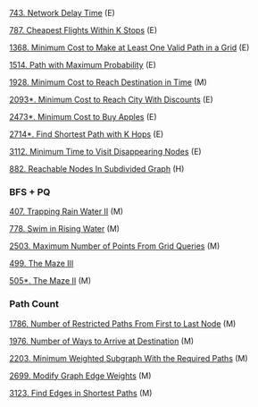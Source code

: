 
[743. Network Delay Time](https://github.com/tatadyj/leetcode/tree/main/743.network-delay-time) (E)

[787. Cheapest Flights Within K Stops](https://github.com/tatadyj/leetcode/tree/main/787.cheapest-flights-within-k-stops) (E)

[1368. Minimum Cost to Make at Least One Valid Path in a Grid](https://github.com/tatadyj/leetcode/tree/main/1368.minimum-cost-to-make-at-least-one-valid-path-in-a-grid) (E)

[1514. Path with Maximum Probability](https://github.com/tatadyj/leetcode/tree/main/1514.path-with-maximum-probability) (E)

[1928. Minimum Cost to Reach Destination in Time](https://github.com/tatadyj/leetcode/tree/main/1928.minimum-cost-to-reach-destination-in-time) (M)

[2093*. Minimum Cost to Reach City With Discounts](https://github.com/tatadyj/leetcode/tree/main/2093.minimum-cost-to-reach-city-with-discounts) (E)

[2473*. Minimum Cost to Buy Apples]() (E)

[2714*. Find Shortest Path with K Hops](https://github.com/tatadyj/leetcode/tree/main/2714.find-shortest-path-with-k-hops) (E)

[3112. Minimum Time to Visit Disappearing Nodes](https://github.com/tatadyj/leetcode/tree/main/3112.minimum-time-to-visit-disappearing-nodes) (E)

[882. Reachable Nodes In Subdivided Graph](https://github.com/tatadyj/leetcode/tree/main/882.reachable-nodes-in-subdivided-graph) (H)



### BFS + PQ

[407. Trapping Rain Water II](https://github.com/wisdompeak/LeetCode/tree/master/BFS/407.Trapping-Rain-Water-II) (M)

[778. Swim in Rising Water](https://github.com/tatadyj/leetcode/tree/main/778.swim-in-rising-water) (M)

[2503. Maximum Number of Points From Grid Queries](https://github.com/tatadyj/leetcode/tree/main/2503.maximum-number-of-points-from-grid-queries) (M)



[499. The Maze III]()

[505*. The Maze II](https://github.com/tatadyj/leetcode/tree/main/505.the-maze-ii) (M)




### Path Count

[1786. Number of Restricted Paths From First to Last Node](https://github.com/tatadyj/leetcode/tree/main/1786.number-of-restricted-paths-from-first-to-last-node) (M)

[1976. Number of Ways to Arrive at Destination](https://github.com/tatadyj/leetcode/tree/main/1976.number-of-ways-to-arrive-at-destination) (M)

[2203. Minimum Weighted Subgraph With the Required Paths](https://github.com/tatadyj/leetcode/tree/main/2203.minimum-weighted-subgraph-with-the-required-paths) (M)

[2699. Modify Graph Edge Weights]() (M)

[3123. Find Edges in Shortest Paths](https://github.com/tatadyj/leetcode/tree/main/3123.find-edges-in-shortest-paths) (M)